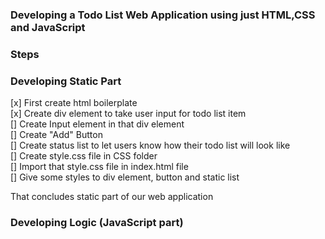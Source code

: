 ### Developing a Todo List Web Application using just HTML,CSS and JavaScript  

### Steps    

### Developing  Static Part  


[x] First create html boilerplate  
[x] Create div element to take user input for todo list item  
[] Create Input element in that div element   
[] Create "Add" Button   
[] Create status list to let users know how their todo list will look like  
[] Create style.css file in CSS folder  
[] Import that style.css file in index.html file  
[] Give some styles to div element, button and static list  

That concludes static part of our web application    

### Developing Logic (JavaScript part)


 
